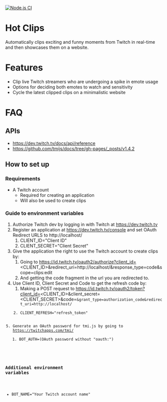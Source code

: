 [![Node.js CI](https://github.com/GastonGit/Hot-Twitch-Clips/actions/workflows/node.js.yml/badge.svg)](https://github.com/GastonGit/Hot-Twitch-Clips/actions/workflows/node.js.yml)
# Hot Clips
Automatically clips exciting and funny moments from Twitch in real-time and then showcases them on a website.

# Features
- Clip live Twitch streamers who are undergoing a spike in emote usage
- Options for deciding both emotes to watch and sensitivity
- Cycle the latest clipped clips on a minimalistic website

# FAQ
## APIs
- https://dev.twitch.tv/docs/api/reference
- https://github.com/tmijs/docs/tree/gh-pages/_posts/v1.4.2
## How to set up
### Requirements
- A Twitch account
    - Required for creating an application
    - Will also be used to create clips
    
### Guide to environment variables
1. Authorize Twitch dev by logging in with Twitch at https://dev.twitch.tv
2. Register an application at https://dev.twitch.tv/console and set OAuth Redirect URLS to http://localhost/
    1. CLIENT_ID="Client ID"
    2. CLIENT_SECRET="Client Secret" 
3. Give the application the right to use the Twitch account to create clips by:
    1. Going to https://id.twitch.tv/oauth2/authorize?client_id=<CLIENT_ID>&redirect_uri=http://localhost/&response_type=code&scope=clips:edit
    2. And getting the code fragment in the url you are redirected to.
4. Use Client ID, Client Secret and Code to get the refresh code by:
    1. Making a POST request to https://id.twitch.tv/oauth2/token?client_id=<CLIENT_ID>&client_secret=<CLIENT_SECRET>&code=<CODE>&grant_type=authorization_code&redirect_uri=http://localhost/
    2. CLIENT_REFRESH="refresh_token"
5. Generate an OAuth password for tmi.js by going to https://twitchapps.com/tmi/
    1. BOT_AUTH=(OAuth password without "oauth:")
### Additional environment variables
- BOT_NAME="Your Twitch account name"